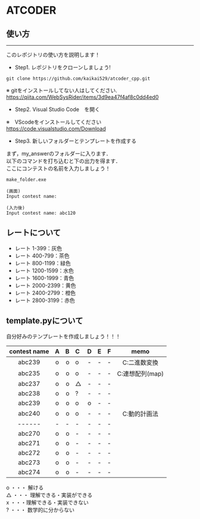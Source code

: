 # ATCODER
## 使い方
------------------------
このレポジトリの使い方を説明します！

- Step1. レポジトリをクローンしましょう!

~~~
git clone https://github.com/kaikai529/atcoder_cpp.git
~~~

※ gitをインストールしてない人はしてください. <br>
<url>https://qiita.com/WebSysRider/items/3d9ea47f4af8c0dd4ed0

- Step2. Visual Studio Code　を開く

※　VScodeをインストールしてください
<url> https://code.visualstudio.com/Download

- Step3. 新しいフォルダーとテンプレートを作成する

まず，my_answerのフォルダーに入ります． <br>
以下のコマンドを打ち込むと下の出力を得ます．<br>
ここにコンテストの名前を入力しましょう！
~~~
make_folder.exe

(画面)　
Input contest name:

(入力後)
Input contest name: abc120
~~~

## レートについて

- レート 1-399：灰色
- レート 400-799：茶色
- レート 800-1199：緑色
- レート 1200-1599：水色
- レート 1600-1999：青色
- レート 2000-2399：黄色
- レート 2400-2799：橙色
- レート 2800-3199：赤色


## template.pyについて

自分好みのテンプレートを作成しましょう！！！

| contest name | A | B | C | D | E | F | memo |
|:------------:|:-:|--:|:--|:-:|:-:|:-:|:----:|
|abc239       |o|o|o|-| - | - |C:二進数変換 |
|abc235       |o|o|o|-| - | - |C:連想配列(map) |
|abc237       |o|o|△|-| - | - | |
|abc238       |o|o|?|-| - | - | |
|abc239       |o|o|o|o| - | - | |
|abc240       |o|o|o|-| - | - |C:動的計画法 |
|------       |-|-|-|-| - | - | |
|abc270       |o|o|-|-| - | - | |
|abc271       |o|o|-|-| - | - | |
|abc272       |o|o|-|-| - | - | |
|abc273       |o|o|-|-| - | - | |
|abc274       |o|o|-|-| - | - | |



o ・・・ 解ける <br>
△ ・・・ 理解できる・実装ができる <br>
x ・・・理解できる・実装できない <br>
? ・・・ 数学的に分からない

